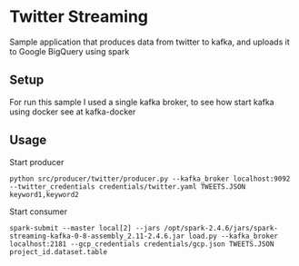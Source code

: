 # Twitter Streaming

Sample application that produces data from twitter to kafka, and uploads it to Google BigQuery using spark

## Setup

For run this sample I used a single kafka broker, to see how start kafka using docker see at kafka-docker

## Usage

Start producer

    python src/producer/twitter/producer.py --kafka_broker localhost:9092 --twitter_credentials credentials/twitter.yaml TWEETS.JSON keyword1,keyword2

Start consumer

    spark-submit --master local[2] --jars /opt/spark-2.4.6/jars/spark-streaming-kafka-0-8-assembly_2.11-2.4.6.jar load.py --kafka_broker localhost:2181 --gcp_credentials credentials/gcp.json TWEETS.JSON project_id.dataset.table